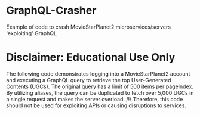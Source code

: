 # GraphQL-Crasher
Example of code to crash MovieStarPlanet2 microservices/servers 'exploiting' GraphQL

# Disclaimer: Educational Use Only

The following code demonstrates logging into a MovieStarPlanet2 account and executing a GraphQL query to retrieve the top User-Generated Contents (UGCs). The original query has a limit of 500 items per pageIndex. By utilizing aliases, the query can be duplicated to fetch over 5,000 UGCs in a single request and makes the server overload.
/!\ Therefore, this code should not be used for exploiting APIs or causing disruptions to services.
